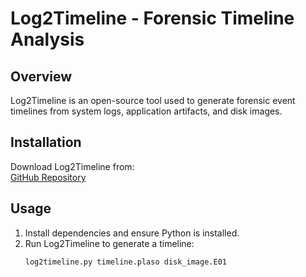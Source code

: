 # Log2Timeline - Forensic Timeline Analysis

## Overview
Log2Timeline is an open-source tool used to generate forensic event timelines from system logs, application artifacts, and disk images.

## Installation
Download Log2Timeline from:  
[GitHub Repository](https://github.com/log2timeline/plaso)

## Usage
1. Install dependencies and ensure Python is installed.
2. Run Log2Timeline to generate a timeline:
   ```sh
   log2timeline.py timeline.plaso disk_image.E01
